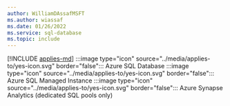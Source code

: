 ```yaml
---
author: WilliamDAssafMSFT
ms.author: wiassaf
ms.date: 01/26/2022
ms.service: sql-database
ms.topic: include
---
```


[!INCLUDE [applies-md](applies-md.md)] :::image type="icon" source="../media/applies-to/yes-icon.svg" border="false"::: Azure SQL Database :::image type="icon" source="../media/applies-to/yes-icon.svg" border="false"::: Azure SQL Managed Instance :::image type="icon" source="../media/applies-to/yes-icon.svg" border="false"::: Azure Synapse Analytics (dedicated SQL pools only)

